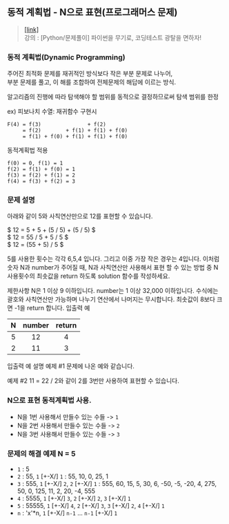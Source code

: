 ## 동적 계획법 - N으로 표현(프로그래머스 문제)
> [[link]](https://programmers.co.kr/learn/courses/30/lessons/42895)  
> 강의 : [Python/문제풀이] 파이썬을 무기로, 코딩테스트 광탈을 면하자!

### 동적 계획법(Dynamic Programming)
주어진 최적화 문제를 재귀적인 방식보다 작은 부분 문제로 나누어,  
부분 문제를 풀고, 이 해를 조합하여 전체문제의 해답에 이르는 방식.

알고리즘의 진행에 따라 탐색해야 할 범위를 동적으로 결정하므로써 탐색 범위를 한정

ex) 피보나치 수열: 재귀함수 구현시
```shell
F(4) = f(3)               + f(2)
     = f(2)        + f(1) + f(1) + f(0)
     = f(1) + f(0) + f(1) + f(1) + f(0) 
```
동적계획법 적용
```shell
f(0) = 0, f(1) = 1
f(2) = f(1) + f(0) = 1
f(3) = f(2) + f(1) = 2
f(4) = f(3) + f(2) = 3
```
### 문제 설명
아래와 같이 5와 사칙연산만으로 12를 표현할 수 있습니다.

$ 12 = 5 + 5 + (5 / 5) + (5 / 5) $  
$ 12 = 55 / 5 + 5 / 5 $  
$ 12 = (55 + 5) / 5 $

5를 사용한 횟수는 각각 6,5,4 입니다. 그리고 이중 가장 작은 경우는 4입니다.
이처럼 숫자 N과 number가 주어질 때, N과 사칙연산만 사용해서 표현 할 수 있는 방법 중 N 사용횟수의 최솟값을 return 하도록 solution 함수를 작성하세요.

제한사항
N은 1 이상 9 이하입니다.
number는 1 이상 32,000 이하입니다.
수식에는 괄호와 사칙연산만 가능하며 나누기 연산에서 나머지는 무시합니다.
최솟값이 8보다 크면 -1을 return 합니다.
입출력 예 

| N | number | return |
|:---:|:---:|:---:|
|5|12|4|
|2|11|3|
입출력 예 설명
예제 #1
문제에 나온 예와 같습니다.

예제 #2
11 = 22 / 2와 같이 2를 3번만 사용하여 표현할 수 있습니다.

### N으로 표현 동적계획법 사용.
- N을 1번 사용해서 만들수 있는 수들 -> `1`
- N을 2번 사용해서 만들수 있는 수들 -> `2`
- N을 3번 사용해서 만들수 있는 수들 -> `3`

### 문제의 해결 예제 N = 5
- `1` : 5
- `2` : 55, `1` [+-X/] `1`  : 55, 10, 0, 25, 1
- `3` : 555,  `1` [+-X/] `2`, `2` [+-X/] `1` 
      : 555, 60, 15, 5, 30, 6, -50, -5, -20, 4, 275, 50, 0, 125, 11, 2, 20, -4, 555
- `4` : 5555, `1` [+-X/] `3`, `2` [+-X/] `2`, `3` [+-X/] `1`
- `5` : 55555, `1` [+-X/] `4`, `2` [+-X/] `3`, `3` [+-X/] `2`, `4` [+-X/] `1`
- `n` : 'x'*n, `1` [+-X/] `n-1` ... `n-1` [+-X/] `1`

